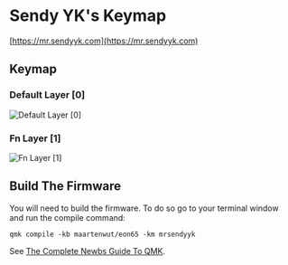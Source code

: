 # Sendy YK's Keymap

[https://mr.sendyyk.com](https://mr.sendyyk.com)

## Keymap

### Default Layer [0]

![Default Layer [0]](https://raw.githubusercontent.com/mrsendyyk/my_qmk/master/hmkb_65/assets/hmkb-65-with-gmk-nines---layer-0.png)

### Fn Layer [1]

![Fn Layer [1]](https://raw.githubusercontent.com/mrsendyyk/my_qmk/master/hmkb_65/assets/hmkb-65-with-gmk-nines---layer-1.png)

## Build The Firmware

You will need to build the firmware. To do so go to your terminal window and run the compile command:

    qmk compile -kb maartenwut/eon65 -km mrsendyyk

See [The Complete Newbs Guide To QMK](https://docs.qmk.fm/#/newbs).
